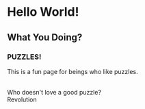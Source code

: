 <h1>Hello World!</h1>
<h2>What You Doing?</h2>
<h3>PUZZLES!</h3>

<p>This is a fun page for beings who like puzzles.</p>
<br>
Who doesn't love a good puzzle?
<br>
<blink>Revolution</blink>

